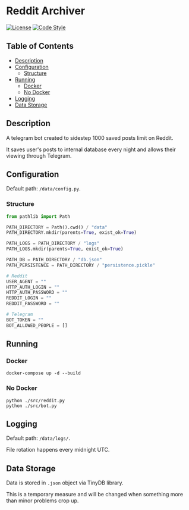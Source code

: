# Reddit Archiver
[![License](https://img.shields.io/badge/license-MIT-lightgrey.svg)](https://github.com/Ragnaruk/external_grader/blob/master/LICENSE)
[![Code Style](https://img.shields.io/badge/code%20style-black-000000.svg)](https://github.com/psf/black)

## Table of Contents
* [Description](#Description)
* [Configuration](#Configuration)
    * [Structure](#Structure)
* [Running](#Running)
    * [Docker](#Docker)
    * [No Docker](#No-Docker)
* [Logging](#Logging)
* [Data Storage](#Data-Storage)

## Description
A telegram bot created to sidestep 1000 saved posts limit on Reddit.

It saves user's posts to internal database every night and allows their viewing through Telegram.

## Configuration
Default path: `/data/config.py`.

### Structure
```python
from pathlib import Path

PATH_DIRECTORY = Path().cwd() / "data"
PATH_DIRECTORY.mkdir(parents=True, exist_ok=True)

PATH_LOGS = PATH_DIRECTORY / "logs"
PATH_LOGS.mkdir(parents=True, exist_ok=True)

PATH_DB = PATH_DIRECTORY / "db.json"
PATH_PERSISTENCE = PATH_DIRECTORY / "persistence.pickle"

# Reddit
USER_AGENT = ""
HTTP_AUTH_LOGIN = ""
HTTP_AUTH_PASSWORD = ""
REDDIT_LOGIN = ""
REDDIT_PASSWORD = ""

# Telegram
BOT_TOKEN = ""
BOT_ALLOWED_PEOPLE = []
```

## Running
### Docker
```commandline
docker-compose up -d --build
```

### No Docker
```commandline
python ./src/reddit.py
python ./src/bot.py
```

## Logging
Default path: `/data/logs/`.

File rotation happens every midnight UTC.

## Data Storage
Data is stored in `.json` object via TinyDB library.

This is a temporary measure and will be changed when something more than minor problems crop up.